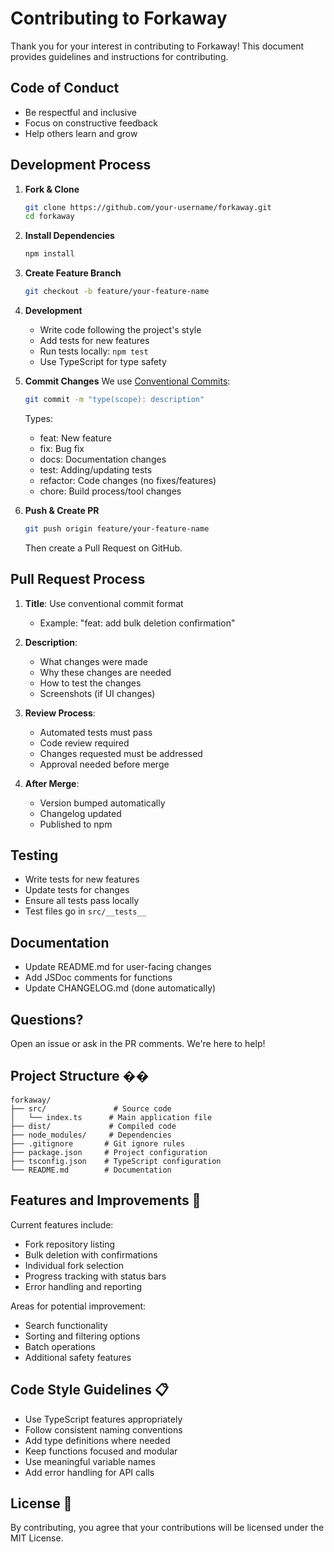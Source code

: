 # Contributing to Forkaway

Thank you for your interest in contributing to Forkaway! This document provides guidelines and instructions for contributing.

## Code of Conduct

- Be respectful and inclusive
- Focus on constructive feedback
- Help others learn and grow

## Development Process

1. **Fork & Clone**
   ```bash
   git clone https://github.com/your-username/forkaway.git
   cd forkaway
   ```

2. **Install Dependencies**
   ```bash
   npm install
   ```

3. **Create Feature Branch**
   ```bash
   git checkout -b feature/your-feature-name
   ```

4. **Development**
   - Write code following the project's style
   - Add tests for new features
   - Run tests locally: `npm test`
   - Use TypeScript for type safety

5. **Commit Changes**
   We use [Conventional Commits](https://www.conventionalcommits.org/):
   ```bash
   git commit -m "type(scope): description"
   ```
   Types:
   - feat: New feature
   - fix: Bug fix
   - docs: Documentation changes
   - test: Adding/updating tests
   - refactor: Code changes (no fixes/features)
   - chore: Build process/tool changes

6. **Push & Create PR**
   ```bash
   git push origin feature/your-feature-name
   ```
   Then create a Pull Request on GitHub.

## Pull Request Process

1. **Title**: Use conventional commit format
   - Example: "feat: add bulk deletion confirmation"

2. **Description**:
   - What changes were made
   - Why these changes are needed
   - How to test the changes
   - Screenshots (if UI changes)

3. **Review Process**:
   - Automated tests must pass
   - Code review required
   - Changes requested must be addressed
   - Approval needed before merge

4. **After Merge**:
   - Version bumped automatically
   - Changelog updated
   - Published to npm

## Testing

- Write tests for new features
- Update tests for changes
- Ensure all tests pass locally
- Test files go in `src/__tests__`

## Documentation

- Update README.md for user-facing changes
- Add JSDoc comments for functions
- Update CHANGELOG.md (done automatically)

## Questions?

Open an issue or ask in the PR comments. We're here to help!

## Project Structure ��

```
forkaway/
├── src/               # Source code
│   └── index.ts      # Main application file
├── dist/             # Compiled code
├── node_modules/     # Dependencies
├── .gitignore       # Git ignore rules
├── package.json     # Project configuration
├── tsconfig.json    # TypeScript configuration
└── README.md        # Documentation
```

## Features and Improvements 🎯

Current features include:
- Fork repository listing
- Bulk deletion with confirmations
- Individual fork selection
- Progress tracking with status bars
- Error handling and reporting

Areas for potential improvement:
- Search functionality
- Sorting and filtering options
- Batch operations
- Additional safety features

## Code Style Guidelines 📋

- Use TypeScript features appropriately
- Follow consistent naming conventions
- Add type definitions where needed
- Keep functions focused and modular
- Use meaningful variable names
- Add error handling for API calls

## License 📄

By contributing, you agree that your contributions will be licensed under the MIT License. 